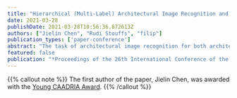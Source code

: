 ```yaml
---
title: "Hierarchical (Multi-Label) Architectural Image Recognition and Classification"
date: 2021-03-28
publishDate: 2021-03-28T10:56:36.872613Z
authors: ["Jielin Chen", "Rudi Stouffs", "filip"]
publication_types: ['paper-conference']
abstract: "The task of architectural image recognition for both architectural functionality and style remains an open challenge. In addition, the paucity of well-organized, large-scale architectural image datasets with specific consideration for the domain of architectural design research has hindered the exploration of these challenging tasks. Drawing upon images from the professional architectural website Archdaily®, and leveraging state-of-the-art deep-learning-based classification models, we explore a hierarchical multi-label classification model as a potential baseline for the task of architectural image classification. The resulting model showcases the potential for innovative architectural discipline-related analyses and demonstrates some heuristic insights for visual feature extraction pertaining to both architectural functionality and architectural style."
featured: false
publication: "*Proceedings of the 26th International Conference of the Association for Computer-Aided Architectural Design Research in Asia (CAADRIA) 2021*"
---
```

{{% callout note %}}
The first author of the paper, Jielin Chen, was awarded with the [Young CAADRIA Award](https://caadria2021.org/award-winners).
{{% /callout %}}
